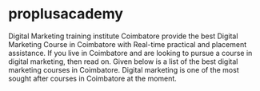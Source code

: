 # proplusacademy
Digital Marketing training institute Coimbatore provide the best Digital Marketing Course in Coimbatore with Real-time practical and placement assistance. If you live in Coimbatore and are looking to pursue a course in digital marketing, then read on. Given below is a list of the best digital marketing courses in Coimbatore. Digital marketing is one of the most sought after courses in Coimbatore at the moment.
